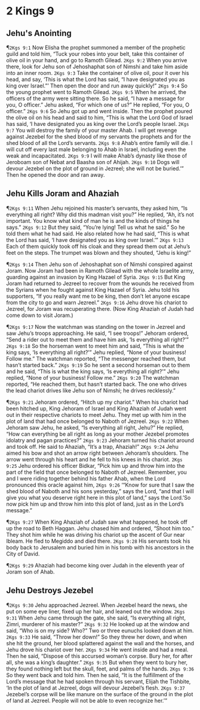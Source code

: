 # 2 Kings 9

## Jehu's Anointing
¶`2Kgs 9:1` Now Elisha the prophet summoned a member of the prophetic guild and told him, “Tuck your robes into your belt, take this container of olive oil in your hand, and go to Ramoth Gilead.
`2Kgs 9:2` When you arrive there, look for Jehu son of Jehoshaphat son of Nimshi and take him aside into an inner room.
`2Kgs 9:3` Take the container of olive oil, pour it over his head, and say, ‘This is what the Lord has said, “I have designated you as king over Israel.”’ Then open the door and run away quickly!”
`2Kgs 9:4` So the young prophet went to Ramoth Gilead.
`2Kgs 9:5` When he arrived, the officers of the army were sitting there. So he said, “I have a message for you, O officer.” Jehu asked, “For which one of us?” He replied, “For you, O officer.”
`2Kgs 9:6` So Jehu got up and went inside. Then the prophet poured the olive oil on his head and said to him, “This is what the Lord God of Israel has said, ‘I have designated you as king over the Lord’s people Israel.
`2Kgs 9:7` You will destroy the family of your master Ahab. I will get revenge against Jezebel for the shed blood of my servants the prophets and for the shed blood of all the Lord’s servants.
`2Kgs 9:8` Ahab’s entire family will die. I will cut off every last male belonging to Ahab in Israel, including even the weak and incapacitated.
`2Kgs 9:9` I will make Ahab’s dynasty like those of Jeroboam son of Nebat and Baasha son of Ahijah.
`2Kgs 9:10` Dogs will devour Jezebel on the plot of ground in Jezreel; she will not be buried.’” Then he opened the door and ran away.

## Jehu Kills Joram and Ahaziah
¶`2Kgs 9:11` When Jehu rejoined his master’s servants, they asked him, “Is everything all right? Why did this madman visit you?” He replied, “Ah, it’s not important. You know what kind of man he is and the kinds of things he says.”
`2Kgs 9:12` But they said, “You’re lying! Tell us what he said.” So he told them what he had said. He also related how he had said, “This is what the Lord has said, ‘I have designated you as king over Israel.’”
`2Kgs 9:13` Each of them quickly took off his cloak and they spread them out at Jehu’s feet on the steps. The trumpet was blown and they shouted, “Jehu is king!”

¶`2Kgs 9:14` Then Jehu son of Jehoshaphat son of Nimshi conspired against Joram. Now Joram had been in Ramoth Gilead with the whole Israelite army, guarding against an invasion by King Hazael of Syria.
`2Kgs 9:15` But King Joram had returned to Jezreel to recover from the wounds he received from the Syrians when he fought against King Hazael of Syria. Jehu told his supporters, “If you really want me to be king, then don’t let anyone escape from the city to go and warn Jezreel.”
`2Kgs 9:16` Jehu drove his chariot to Jezreel, for Joram was recuperating there. (Now King Ahaziah of Judah had come down to visit Joram.)

¶`2Kgs 9:17` Now the watchman was standing on the tower in Jezreel and saw Jehu’s troops approaching. He said, “I see troops!” Jehoram ordered, “Send a rider out to meet them and have him ask, ‘Is everything all right?’”
`2Kgs 9:18` So the horseman went to meet him and said, “This is what the king says, ‘Is everything all right?’” Jehu replied, “None of your business! Follow me.” The watchman reported, “The messenger reached them, but hasn’t started back.”
`2Kgs 9:19` So he sent a second horseman out to them and he said, “This is what the king says, ‘Is everything all right?’” Jehu replied, “None of your business! Follow me.”
`2Kgs 9:20` The watchman reported, “He reached them, but hasn’t started back. The one who drives the lead chariot drives like Jehu son of Nimshi; he drives recklessly.”

¶`2Kgs 9:21` Jehoram ordered, “Hitch up my chariot.” When his chariot had been hitched up, King Jehoram of Israel and King Ahaziah of Judah went out in their respective chariots to meet Jehu. They met up with him in the plot of land that had once belonged to Naboth of Jezreel.
`2Kgs 9:22` When Jehoram saw Jehu, he asked, “Is everything all right, Jehu?” He replied, “How can everything be all right as long as your mother Jezebel promotes idolatry and pagan practices?”
`2Kgs 9:23` Jehoram turned his chariot around and took off. He said to Ahaziah, “It’s a trap, Ahaziah!”
`2Kgs 9:24` Jehu aimed his bow and shot an arrow right between Jehoram’s shoulders. The arrow went through his heart and he fell to his knees in his chariot.
`2Kgs 9:25` Jehu ordered his officer Bidkar, “Pick him up and throw him into the part of the field that once belonged to Naboth of Jezreel. Remember, you and I were riding together behind his father Ahab, when the Lord pronounced this oracle against him,
`2Kgs 9:26` ‘“Know for sure that I saw the shed blood of Naboth and his sons yesterday,” says the Lord, “and that I will give you what you deserve right here in this plot of land,” says the Lord.’So now pick him up and throw him into this plot of land, just as in the Lord’s message.”

¶`2Kgs 9:27` When King Ahaziah of Judah saw what happened, he took off up the road to Beth Haggan. Jehu chased him and ordered, “Shoot him too.” They shot him while he was driving his chariot up the ascent of Gur near Ibleam. He fled to Megiddo and died there.
`2Kgs 9:28` His servants took his body back to Jerusalem and buried him in his tomb with his ancestors in the City of David.

¶`2Kgs 9:29` Ahaziah had become king over Judah in the eleventh year of Joram son of Ahab.

## Jehu Destroys Jezebel
¶`2Kgs 9:30` Jehu approached Jezreel. When Jezebel heard the news, she put on some eye liner, fixed up her hair, and leaned out the window.
`2Kgs 9:31` When Jehu came through the gate, she said, “Is everything all right, Zimri, murderer of his master?”
`2Kgs 9:32` He looked up at the window and said, “Who is on my side? Who?” Two or three eunuchs looked down at him.
`2Kgs 9:33` He said, “Throw her down!” So they threw her down, and when she hit the ground, her blood splattered against the wall and the horses, and Jehu drove his chariot over her.
`2Kgs 9:34` He went inside and had a meal. Then he said, “Dispose of this accursed woman’s corpse. Bury her, for after all, she was a king’s daughter.”
`2Kgs 9:35` But when they went to bury her, they found nothing left but the skull, feet, and palms of the hands.
`2Kgs 9:36` So they went back and told him. Then he said, “It is the fulfillment of the Lord’s message that he had spoken through his servant, Elijah the Tishbite, ‘In the plot of land at Jezreel, dogs will devour Jezebel’s flesh.
`2Kgs 9:37` Jezebel’s corpse will be like manure on the surface of the ground in the plot of land at Jezreel. People will not be able to even recognize her.’”

